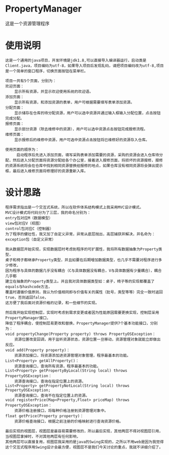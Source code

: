 # PropertyManager
这是一个资源管理程序
# 使用说明
    这是一个通用的java项目，开发环境是jdk1.8,可以直接导入编译器运行，启动类是Client.java，项目编码为utf-8，如果导入项目后发现乱码，请把项目编码改为utf-8,项目是一个简单的窗口程序，切换页面按钮在菜单栏。

    项目一共有5个页面，分别为：
    欢迎页面：
        显示所有资源，并显示欢迎使用系统的欢迎语。
    添加页面：
        显示所有资源，和添加资源的表单，用户可根据需要填写表单添加资源。
    分配页面：
        显示储存在仓库的待分配资源，用户可以选中资源并通过输入框输入分配位置，点击按钮完成分配。
    报修页面：
        显示部分资源（除去维修中的资源），用户可以选中资源点击按钮完成报修流程。
    维修页面：
        显示报修后的维修中资源，用户可选中资源点击按钮将已维修好的资源存入仓库。
        
    使用页面的顺序为：
         启动程序后先进入添加页面，填写采购表单添加需要的资源，采购的资源会进入仓库待分配，然后进入分配页面将资源分配给各个办公室，接着进入报修页面，将损坏的资源报修，报修的资源系统将会在仓库中找到相同资源替换给报修的地点，如果仓库没有相同资源将会弹出提示框，最后进入维修页面将修理好的资源重新入库。      
  
# 设计思路
    程序需求指出是一个交互式系统，所以在软件体系结构模式上我采用MVC设计模式。
    MVC设计模式将代码分为了三层，我的命名分别为：
    entry包对应M（数据模型）
    view包对应V（视图）
    control包对应C（控制器）
    为了程序的健壮性，我又加了自定义异常，异常从底层抛出，高层捕获并解决，并名命为：
    exception包（自定义异常）
    
    我从数据层开始实现，实现数据层时考虑到程序的可扩展性，我将所有数据抽象为Property类型，
    桌子和椅子都继承Property类型，并且如要在后期增加数据类型，也几乎不需要对程序进行多少修改，
    因为程序与具体的数据几乎没有耦合（C与具体数据没有耦合，V与具体数据有少量耦合），耦合几乎都
    建立在抽象的Property类型上。并且我对具体数据类型如：桌子，椅子等的实现都覆盖了equals与hashcode方法，
    覆盖时遵循价值原则，我认为价值相同即与价值有关的属性（批号，类型等等）完全一致时返回true，否则返回false，
    这方便了我后面对资源价格的记录，和一些细节的实现。
    
    然后我开始实现控制层，实现时考虑到需求变更或者因为性能原因需要更换实现，控制层采用PropertyManager接口，
    降低了程序耦合，使控制层易更改和替换，PropertyManager提供7个基本功能接口，分别为：
    void propertyChange(Property property) throws PropertyOSException：
        资源位置改变回调，用于监听资源状态，资源位置一旦移动，资源管理对象就能立即做出反应。
    void add(Property property)：
        资源添加接口，将资源添加进资源管理对象管理，程序最基本的功能。
    List<Property> getAllProperty()：
        资源查询接口，查询所有资源，程序最基本的功能。
    List<Property> getPropertyByLocal(String local) throws PropertyOSException：
        资源查询接口，查询在指定位置上的资源。
    List<Property> getPropertyNotLocal(String local) throws PropertyOSException;
        资源查询接口，查询不在指定位置上的资源。
    void registerPrice(Map<Property,Float> priceMap) throws PropertyOSException：
        资源价格注册接口，将每种价格注册到资源管理对象中。
    float getPrice(Property property)：
        资源价格查询接口，根据之前注册的价格映射进行查询资源价格。
        
    最后实现的视图层，视图层是最容易需要修改的，所以最后实现，其他两层不得对视图层引用，当视图层拿掉时，不对其他两层有任何影响，
    其他两层可以直接复用，视图层我采用的是java的Swing实现的，之所以不用web是因为我觉得这个交互式程序用Swing设计会最方便，视图层不是我们今天讨论的重点，我就不详细介绍了。
    
